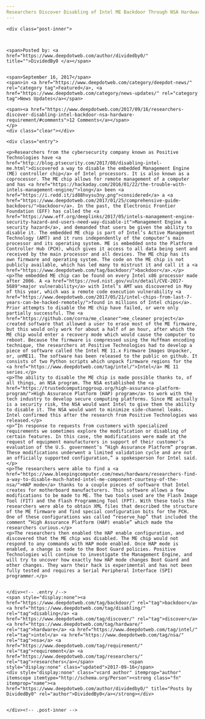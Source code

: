 ```yaml
---
Researchers Discover Disabling of Intel ME Backdoor Through NSA Hardware Requirement
---
```

<article class="post-listing post-22571 post type-post status-publish format-standard has-post-thumbnail hentry 
 tag-backdoor tag-disabling tag-discover tag-hardware tag-intel tag-nsa tag-requirement tag-researchers">
    
    <div class="post-inner">
    
    
        
    <span>Posted by: <a href="https://www.deepdotweb.com/author/dividedby0/" title="">DividedBy0 </a></span>
    
    
    <span>September 16, 2017</span>
    <span>in <a href="https://www.deepdotweb.com/category/deepdot-news/" rel="category tag">Featured</a>, <a href="https://www.deepdotweb.com/category/news-updates/" rel="category tag">News Updates</a></span>
    
    <span><a href="https://www.deepdotweb.com/2017/09/16/researchers-discover-disabling-intel-backdoor-nsa-hardware-requirement/#comments">12 Comments</a></span>
    </p>
    <div class="clear"></div>
    
    <div class="entry">
    
    <p>Researchers from the cybersecurity company known as Positive Technologies have <a href="http://blog.ptsecurity.com/2017/08/disabling-intel-me.html">discovered a way to disable the embedded Management Engine (ME) controller chip</a> of Intel processors. It is also known as a coprocessor. The ME chip allows for remote management of a computer and has <a href="https://hackaday.com/2016/01/22/the-trouble-with-intels-management-engine/">long</a> been <a href="https://i.redd.it/id88hvysu3ny.png">considered</a> a <a href="https://www.deepdotweb.com/2017/01/25/comprehensive-guide-backdoors/">backdoor</a>. In the past, the Electronic Frontier Foundation (EFF) has called the <a href="https://www.eff.org/deeplinks/2017/05/intels-management-engine-security-hazard-and-users-need-way-disable-it">Management Engine a security hazard</a>, and demanded that users be given the ability to disable it. The embedded ME chip is part of Intel’s Active Management Technology (AMT) and it runs independently of the computer’s main processor and its operating system. ME is embedded onto the Platform Controller Hub (PCH), which gives it access to all data being sent and received by the main processor and all devices. The ME chip has its own firmware and operating system. The code on the ME chip is not publicly available, which has led many to mistrust it and call it a <a href="https://www.deepdotweb.com/tag/backdoor/">backdoor</a>.</p>
    <p>The embedded ME chip can be found on every Intel x86 processor made after 2006. A <a href="https://nvd.nist.gov/vuln/detail/CVE-2017-5689">major vulnerability</a> with Intel’s AMT was discovered in May of this year, which was a remote code execution vulnerability <a href="https://www.deepdotweb.com/2017/05/21/intel-chips-from-last-7-years-can-be-hacked-remotely/">found in millions of Intel chips</a>. Prior attempts to disable the ME chip have failed, or were only partially successful. The <a href="https://github.com/corna/me_cleaner">me_cleaner project</a> created software that allowed a user to erase most of the ME firmware, but this would only work for about a half of an hour, after which the ME chip would enter a recovery mode which would cause the computer to reboot. Because the firmware is compressed using the Huffman encoding technique, the researchers at Positive Technologies had to develop a piece of software called the Intel ME 11.x Firmware Images Unpacker, or, unME11. The software has been released to the public on github. It consists of two Python scripts which unpack firmware regions for the <a href="https://www.deepdotweb.com/tag/intel/">Intel</a> ME 11 series.</p>
    <p>The ability to disable the ME chip is made possible thanks to, of all things, an NSA program. The NSA established the <a href="https://trustedcomputinggroup.org/high-assurance-platform-program/">High Assurance Platform (HAP) program</a> to work with the tech industry to develop secure computing platforms. Since ME actually is a security risk, the NSA would want Intel to give them the ability to disable it. The NSA would want to minimize side-channel leaks. Intel confirmed this after the research from Positive Technologies was released.</p>
    <p>“In response to requests from customers with specialized requirements we sometimes explore the modification or disabling of certain features. In this case, the modifications were made at the request of equipment manufacturers in support of their customer’s evaluation of the U.S. government’s “High Assurance Platform” program. These modifications underwent a limited validation cycle and are not an officially supported configuration,” a spokesperson for Intel said.</p>
    <p>The researchers were able to find a <a href="https://www.bleepingcomputer.com/news/hardware/researchers-find-a-way-to-disable-much-hated-intel-me-component-courtesy-of-the-nsa/">HAP mode</a> thanks to a couple pieces of software that Intel creates for motherboard manufacturers. This software allows a few modifications to be made to ME. The two tools used are the Flash Image Tool (FIT) and the Flash Programming Tool (FPT). With these tools the researchers were able to obtain XML files that described the structure of the ME firmware and find special configuration bits for the PCH. One of these configurations was called “reserve_hap” that included the comment “High Assurance Platform (HAP) enable” which made the researchers curious.</p>
    <p>The researchers then enabled the HAP enable configuration, and discovered that the ME chip was disabled. The ME chip would not respond to any commands with HAP mode enabled. Once HAP mode is enabled, a change is made to the Boot Guard policies. Positive Technologies will continue to investigate the Management Engine, and will try to uncover how exactly how HAP mode changes Boot Guard and other changes. They warn their hack is experimental and has not been fully tested and requires a Serial Peripheral Interface (SPI) programmer.</p>
    
    
    </div><!-- .entry /-->
    <span style="display:none"><a href="https://www.deepdotweb.com/tag/backdoor/" rel="tag">backdoor</a> <a href="https://www.deepdotweb.com/tag/disabling/" rel="tag">disabling</a> <a href="https://www.deepdotweb.com/tag/discover/" rel="tag">discover</a> <a href="https://www.deepdotweb.com/tag/hardware/" rel="tag">hardware</a> <a href="https://www.deepdotweb.com/tag/intel/" rel="tag">intel</a> <a href="https://www.deepdotweb.com/tag/nsa/" rel="tag">nsa</a> <a href="https://www.deepdotweb.com/tag/requirement/" rel="tag">requirement</a> <a href="https://www.deepdotweb.com/tag/researchers/" rel="tag">researchers</a></span>				<span style="display:none" class="updated">2017-09-16</span>
    <div style="display:none" class="vcard author" itemprop="author" itemscope itemtype="http://schema.org/Person"><strong class="fn" itemprop="name"><a href="https://www.deepdotweb.com/author/dividedby0/" title="Posts by DividedBy0" rel="author">DividedBy0</a></strong></div>
    
    
    </div><!-- .post-inner -->
</article><!-- .post-listing -->

